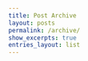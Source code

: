 ```yaml
---
title: Post Archive
layout: posts
permalink: /archive/
show_excerpts: true
entries_layout: list
---
```

